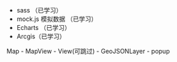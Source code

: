 - sass （已学习）
- mock.js 模拟数据 （已学习）
- Echarts （已学习）
- Arcgis（已学习）

Map - MapView - View(可跳过) - GeoJSONLayer - popup



